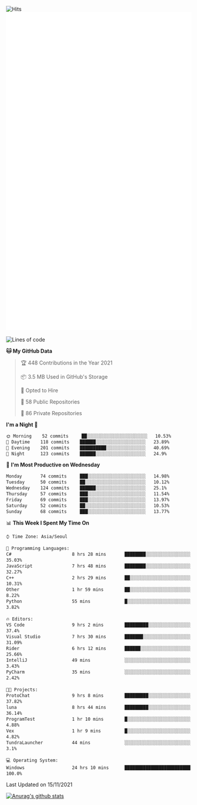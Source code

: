 ![Hits](https://hits.seeyoufarm.com/api/count/incr/badge.svg?url=https%3A%2F%2Fgithub.com%2Fkokose1234&count_bg=%2379C83D&title_bg=%23555555&icon=apple.svg&icon_color=%23E7E7E7&title=hits&edge_flat=false)
<br/>
![Metrics](https://github.com/kokose1234/kokose1234/blob/main/github-metrics.svg)

<!--START_SECTION:waka-->
![Lines of code](https://img.shields.io/badge/From%20Hello%20World%20I%27ve%20Written-11.7%20million%20lines%20of%20code-blue)

**🐱 My GitHub Data** 

> 🏆 448 Contributions in the Year 2021
 > 
> 📦 3.5 MB Used in GitHub's Storage 
 > 
> 💼 Opted to Hire
 > 
> 📜 58 Public Repositories 
 > 
> 🔑 86 Private Repositories  
 > 
**I'm a Night 🦉** 

```text
🌞 Morning    52 commits     ██░░░░░░░░░░░░░░░░░░░░░░░   10.53% 
🌆 Daytime    118 commits    ██████░░░░░░░░░░░░░░░░░░░   23.89% 
🌃 Evening    201 commits    ██████████░░░░░░░░░░░░░░░   40.69% 
🌙 Night      123 commits    ██████░░░░░░░░░░░░░░░░░░░   24.9%

```
📅 **I'm Most Productive on Wednesday** 

```text
Monday       74 commits     ███░░░░░░░░░░░░░░░░░░░░░░   14.98% 
Tuesday      50 commits     ██░░░░░░░░░░░░░░░░░░░░░░░   10.12% 
Wednesday    124 commits    ██████░░░░░░░░░░░░░░░░░░░   25.1% 
Thursday     57 commits     ███░░░░░░░░░░░░░░░░░░░░░░   11.54% 
Friday       69 commits     ███░░░░░░░░░░░░░░░░░░░░░░   13.97% 
Saturday     52 commits     ██░░░░░░░░░░░░░░░░░░░░░░░   10.53% 
Sunday       68 commits     ███░░░░░░░░░░░░░░░░░░░░░░   13.77%

```


📊 **This Week I Spent My Time On** 

```text
⌚︎ Time Zone: Asia/Seoul

💬 Programming Languages: 
C#                       8 hrs 28 mins       ████████░░░░░░░░░░░░░░░░░   35.03% 
JavaScript               7 hrs 48 mins       ████████░░░░░░░░░░░░░░░░░   32.27% 
C++                      2 hrs 29 mins       ██░░░░░░░░░░░░░░░░░░░░░░░   10.31% 
Other                    1 hr 59 mins        ██░░░░░░░░░░░░░░░░░░░░░░░   8.22% 
Python                   55 mins             █░░░░░░░░░░░░░░░░░░░░░░░░   3.82%

🔥 Editors: 
VS Code                  9 hrs 2 mins        █████████░░░░░░░░░░░░░░░░   37.4% 
Visual Studio            7 hrs 30 mins       ███████░░░░░░░░░░░░░░░░░░   31.09% 
Rider                    6 hrs 12 mins       ██████░░░░░░░░░░░░░░░░░░░   25.66% 
IntelliJ                 49 mins             ░░░░░░░░░░░░░░░░░░░░░░░░░   3.43% 
PyCharm                  35 mins             ░░░░░░░░░░░░░░░░░░░░░░░░░   2.42%

🐱‍💻 Projects: 
ProtoChat                9 hrs 8 mins        █████████░░░░░░░░░░░░░░░░   37.82% 
luna                     8 hrs 44 mins       █████████░░░░░░░░░░░░░░░░   36.14% 
ProgramTest              1 hr 10 mins        █░░░░░░░░░░░░░░░░░░░░░░░░   4.88% 
Vex                      1 hr 9 mins         █░░░░░░░░░░░░░░░░░░░░░░░░   4.82% 
TundraLauncher           44 mins             ░░░░░░░░░░░░░░░░░░░░░░░░░   3.1%

💻 Operating System: 
Windows                  24 hrs 10 mins      █████████████████████████   100.0%

```


 Last Updated on 15/11/2021
<!--END_SECTION:waka-->

[![Anurag's github stats](https://github-readme-stats.vercel.app/api?username=kokose1234&theme=dracula)](https://github.com/anuraghazra/github-readme-stats)



	
